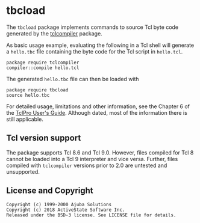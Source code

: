 # tbcload

The `tbcload` package implements commands to source Tcl byte code generated
by the [tclcompiler](https://github.com/tcltk-depot/tclcompiler) package.

As basic usage example, evaluating the following in a Tcl shell
will generate a `hello.tbc` file containing the byte code for the
Tcl script in `hello.tcl`.

```
package require tclcompiler
compiler::compile hello.tcl
```

The generated `hello.tbc` file can then be loaded with

```
package require tbcload
source hello.tbc
```

For detailed usage, limitations and other information, see the Chapter 6 of the
[TclPro User's Guide](https://www.tcl-lang.org/software/tclpro/doc/TclProUsersGuide14.pdf).
Although dated, most of the information there is still applicable.

## Tcl version support

The package supports Tcl 8.6 and Tcl 9.0. However, files compiled for Tcl 8
cannot be loaded into a Tcl 9 interpreter and vice versa. Further, files
compiled with `tclcompiler` versions prior to 2.0 are untested and unsupported.

## License and Copyright

```
Copyright (c) 1999-2000 Ajuba Solutions
Copyright (c) 2018 ActiveState Software Inc.
Released under the BSD-3 license. See LICENSE file for details.
```
